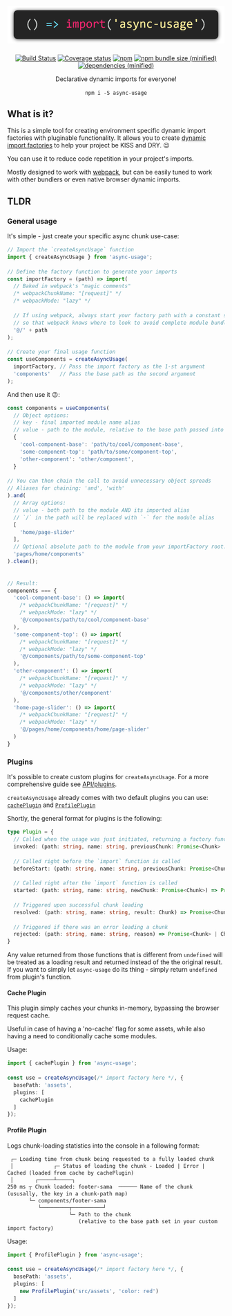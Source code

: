 <h1 align="center">
  <img src="logo/async-usage.png">
</h1>

<p align="center">
  <a href="https://travis-ci.org/KazanExpress/async-usage"><img src="https://img.shields.io/travis/KazanExpress/async-usage/master.svg?logo=travis&amp;style=flat-square" alt="Build Status" /></a> <a href="https://coveralls.io/github/KazanExpress/async-usage?branch=master"><img src="https://img.shields.io/coveralls/github/KazanExpress/async-usage/master.svg?style=flat-square" alt="Coverage status" /></a> <a href="https://www.npmjs.com/package/async-usage"><img src="https://img.shields.io/npm/v/async-usage.svg?style=flat-square" alt="npm" /></a> 
  <a href=""><img src="https://img.shields.io/bundlephobia/minzip/async-usage.svg?style=flat-square" alt="npm bundle size (minified)" /></a> <a href=""><img src="https://img.shields.io/badge/dependencies-none-yellow.svg?style=flat-square" alt="dependencies (minified)" /></a>
</p>

<p align="center">
  Declarative dynamic imports for everyone!
</p>

<p align="center"><code>npm i -S async-usage</code></p>


## What is it?

This is a simple tool for creating environment specific dynamic import factories with pluginable functionality.
It allows you to create [dynamic import factories](https://developer.mozilla.org/en-US/docs/Web/JavaScript/Reference/Statements/import#Dynamic_Imports) to help your project be KISS and DRY. 😉

You can use it to reduce code repetition in your project's imports.

Mostly designed to work with [webpack](http://webpackjs.org), but can be easily tuned to work with other bundlers or even native browser dynamic imports.

## TLDR

### General usage

It's simple - just create your specific async chunk use-case:

```ts
// Import the `createAsyncUsage` function
import { createAsyncUsage } from 'async-usage';

// Define the factory function to generate your imports
const importFactory = (path) => import(
  // Baked in webpack's "magic comments"
  /* webpackChunkName: "[request]" */
  /* webpackMode: "lazy" */

  // If using webpack, always start your factory path with a constant string,
  // so that webpack knows where to look to avoid complete module bundling.
  '@/' + path
);

// Create your final usage function
const useComponents = createAsyncUsage(
  importFactory, // Pass the import factory as the 1-st argument
  'components'   // Pass the base path as the second argument
);
```

And then use it 😉:

```ts
const components = useComponents(
  // Object options:
  // key - final imported module name alias
  // value - path to the module, relative to the base path passed into `createAsyncUsage`
  {
    'cool-component-base': 'path/to/cool/component-base',
    'some-component-top': 'path/to/some/component-top',
    'other-component': 'other/component',
  }

// You can then chain the call to avoid unnecessary object spreads
// Aliases for chaining: 'and', 'with'
).and(
  // Array options:
  // value - both path to the module AND its imported alias
  // `/` in the path will be replaced with `-` for the module alias
  [
    'home/page-slider'
  ],
  // Optional absolute path to the module from your importFactory root.
  'pages/home/components'
).clean();


// Result:
components === {
  'cool-component-base': () => import(
    /* webpackChunkName: "[request]" */
    /* webpackMode: "lazy" */
    '@/components/path/to/cool/component-base'
  ),
  'some-component-top': () => import(
    /* webpackChunkName: "[request]" */
    /* webpackMode: "lazy" */
    '@/components/path/to/some-component-top'
  ),
  'other-component': () => import(
    /* webpackChunkName: "[request]" */
    /* webpackMode: "lazy" */
    '@/components/other/component'
  ),
  'home-page-slider': () => import(
    /* webpackChunkName: "[request]" */
    /* webpackMode: "lazy" */
    '@/pages/home/components/home/page-slider'
  )
}
```

### Plugins

It's possible to create custom plugins for `createAsyncUsage`. For a more comprehensive guide see [API/plugins](#api-plugins).

`createAsyncUsage` already comes with two default plugins you can use: [`cachePlugin`](#cache-plugin) and [`ProfilePlugin`](#profile-plugin)

Shortly, the general format for plugins is the following:
```ts
type Plugin = {
  // Called when the usage was just initiated, returning a factory function
  invoked: (path: string, name: string, previousChunk: Promise<Chunk> | undefined) => Promise<Chunk> | undefined;
  
  // Called right before the `import` function is called
  beforeStart: (path: string, name: string, previousChunk: Promise<Chunk> | undefined) => Promise<Chunk> | undefined;

  // Called right after the `import` function is called
  started: (path: string, name: string, newChunk: Promise<Chunk>) => Promise<Chunk> | undefined;

  // Triggered upon successful chunk loading
  resolved: (path: string, name: string, result: Chunk) => Promise<Chunk> | Chunk | undefined;

  // Triggered if there was an error loading a chunk
  rejected: (path: string, name: string, reason) => Promise<Chunk> | Chunk | undefined;
}
```

Any value returned from those functions that is different from `undefined` will be treated as a loading result and returned instead of the the original result. If you want to simply let `async-usage` do its thing - simply return `undefined` from plugin's function.

#### Cache Plugin

This plugin simply caches your chunks in-memory, bypassing the browser request cache.

Useful in case of having a 'no-cache' flag for some assets, while also having a need to conditionally cache some modules.

Usage:
```ts
import { cachePlugin } from 'async-usage';

const use = createAsyncUsage(/* import factory here */, {
  basePath: 'assets',
  plugins: [
    cachePlugin
  ]
});
```

#### Profile Plugin

Logs chunk-loading statistics into the console in a following format:
```
 ┌─ Loading time from chunk being requested to a fully loaded chunk
 │             ┌─ Status of loading the chunk - Loaded | Error | Cached (loaded from cache by cachePlugin)
 │       ┌─────┴─────┐
250 ms ┬ Chunk loaded: footer-sama  ────── Name of the chunk (ususally, the key in a chunk-path map)
       └─ components/footer-sama
          └─────────┬──────────┘
                    └─ Path to the chunk
                       (relative to the base path set in your custom import factory)
```

Usage:
```ts
import { ProfilePlugin } from 'async-usage';

const use = createAsyncUsage(/* import factory here */, {
  basePath: 'assets',
  plugins: [
    new ProfilePlugin('src/assets', 'color: red')
  ]
});
```

